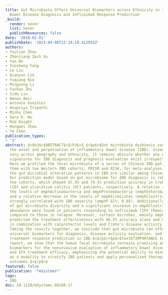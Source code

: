```yaml
---
title: Gut Microbiota Offers Universal Biomarkers across Ethnicity in Inflammatory
  Bowel Disease Diagnosis and Infliximab Response Prediction
_build:
  render: never
  list: never
  publishResources: false
date: '2018-02-01'
publishDate: '2023-04-06T12:14:19.412933Z'
authors:
- Youlian Zhou
- Zhenjiang Zech Xu
- Yan He
- Yunsheng Yang
- Le Liu
- Qianyun Lin
- Yuqiang Nie
- Mingsong Li
- Fachao Zhi
- Side Liu
- Amnon Amir
- Antonio González
- Anupriya Tripathi
- Minhu Chen
- Gary D. Wu
- Rob Knight
- Hongwei Zhou
- Ye Chen
publication_types:
- '2'
abstract: $<$h3$>$ABSTRACT$<$/h3$>$ $<$p$>$Gut microbiota dysbiosis contributes to
  the onset and perpetuation of inflammatory bowel disease (IBD). Given that gut microbiotas
  vary across geography and ethnicity, it remains obscure whether any universal microbial
  signatures for IBD diagnosis and prognosis evaluation exist irrespective of populations.
  Here we profiled the fecal microbiota of a series of Chinese IBD patients and combined
  them with two Western IBD cohorts, PRISM and RISK, for meta-analyses. We found that
  the gut microbial alteration patterns in IBD are similar among Chinese and Westerners.
  Our prediction model based on gut microbiome for IBD diagnosis is robust across
  the cohorts, which showed 87.5% and 79.1% prediction accuracy in Crohn's disease
  (CD) and ulcerative colitis (UC) patients, respectively. A relative increase in
  the levels of emphActinobacteria and emphProteobacteria (emphEnterobacteriaceae)
  and a relative decrease in the levels of emphFirmicutes (emphClostridiales) were
  strongly correlated with IBD severity (emphP &lt; 0.05). Additionally, restoration
  of gut microbiota diversity and a significant increase in emphClostridiales relative
  abundance were found in patients responding to infliximab (IFX [Remicade]) treatment
  compared to those in relapse. Moreover, certain microbes, mainly emphClostridiales,
  predicted the treatment effectiveness with 86.5% accuracy alone and 93.8% accuracy
  in combination with calprotectin levels and Crohn's disease activity index (CDAI).
  Taking the results together, we conclude that gut microbiota can offer a set of
  universal biomarkers for diagnosis, disease activity evaluation, and infliximab
  treatment response prediction in IBD.$<$/p$><$p$>$textbfIMPORTANCE In the present
  report, we show that the human fecal microbiota contains promising and universal
  biomarkers for the noninvasive evaluation of inflammatory bowel disease severity
  and IFX treatment efficacy, emphasizing the potential ability to mine the gut microbiota
  as a modality to stratify IBD patients and apply personalized therapy for optimal
  outcomes.$<$/p$>$
featured: false
publication: '*mSystems*'
tags:
- IBD
doi: 10.1128/mSystems.00188-17
---
```


